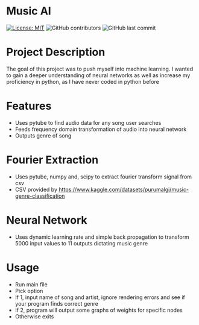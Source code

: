 # Music AI
[![License: MIT](https://img.shields.io/badge/License-MIT-yellow.svg)](https://opensource.org/licenses/MIT)
<img alt="GitHub contributors" src="https://img.shields.io/github/contributors/KobiKano/MusicAI?color=green">
<img alt="GitHub last commit" src="https://img.shields.io/github/last-commit/KobiKano/MusicAI?color=blue">

# Project Description
The goal of this project was to push myself into machine learning.  I wanted to gain a deeper understanding of neural networks as well as increase my proficiency in python, as I have never coded in python before

# Features
- Uses pytube to find audio data for any song user searches
- Feeds frequency domain transformation of audio into neural network
- Outputs genre of song

# Fourier Extraction
- Uses pytube, numpy and, scipy to extract fourier transform signal from csv
- CSV provided by https://www.kaggle.com/datasets/purumalgi/music-genre-classification

# Neural Network
- Uses dynamic learning rate and simple back propagation to transform 5000 input values to 11 outputs dictating music genre

# Usage
- Run main file
- Pick option
- If 1, input name of song and artist, ignore rendering errors and see if your program finds correct genre
- If 2, program will output some graphs of weights for specific nodes
- Otherwise exits